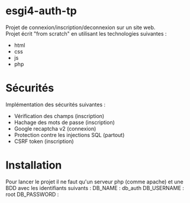 # esgi4-auth-tp

Projet de connexion/inscription/deconnexion sur un site web.  
Projet écrit "from scratch" en utilisant les technologies suivantes :
- html
- css
- js
- php

# Sécurités
Implémentation des sécurités suivantes :
- Vérification des champs (inscription)
- Hachage des mots de passe (inscription)
- Google recaptcha v2 (connexion)
- Protection contre les injections SQL (partout)
- CSRF token (inscription)

# Installation
Pour lancer le projet il ne faut qu'un serveur php (comme apache) et une BDD avec les identifiants suivants :
DB_NAME : db_auth
DB_USERNAME : root
DB_PASSWORD : 

